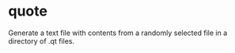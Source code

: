 # quote
Generate a text file with contents from a randomly selected file in a directory of .qt files.

